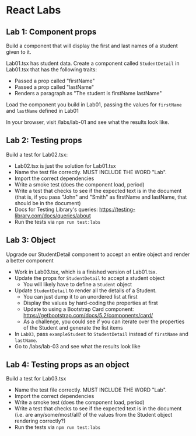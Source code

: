 # React Labs

## Lab 1: Component props

Build a component that will display the first and last names of a student given to it. 

Lab01.tsx has student data. Create a component called `StudentDetail` in Lab01.tsx that has the following traits:

- Passed a prop called "firstName"
- Passed a prop called "lastName"
- Renders a paragraph as "The student is firstName lastName"

Load the component you build in Lab01, passing the values for `firstName` and `lastName` defined in Lab01

In your browser, visit /labs/lab-01 and see what the results look like.

## Lab 2: Testing props

Build a test for Lab02.tsx:

- Lab02.tsx is just the solution for Lab01.tsx
- Name the test file correctly. MUST INCLUDE THE WORD "Lab".
- Import the correct dependencies
- Write a smoke test (does the component load, period)
- Write a test that checks to see if the expected text is in the document 
  (that is, if you pass "John" and "Smith" as firstName and lastName, that should be in the document)
- Docs for Testing Library's queries: https://testing-library.com/docs/queries/about
- Run the tests via `npm run test:labs`

## Lab 3: Object

Upgrade our StudentDetail component to accept an entire object and render a better component

- Work in Lab03.tsx, which is a finished version of Lab01.tsx.
- Update the props for `StudentDetail` to accept a student object
  - You will likely have to define a `Student` object
- Update `StudentDetail` to render all the details of a Student. 
  - You can just dump it to an unordered list at first
  - Display the values by hard-coding the properties at first
  - Update to using a Bootstrap Card component: https://getbootstrap.com/docs/5.2/components/card/
  - As a challenge, you could see if you can iterate over the properties of the
    Student and generate the list items
- In `Lab03`, pass `exampleStudent` to `StudentDetail` instead of `firstName` and `lastName`.
- Go to /labs/lab-03 and see what the results look like

## Lab 4: Testing props as an object

Build a test for Lab03.tsx

- Name the test file correctly. MUST INCLUDE THE WORD "Lab".
- Import the correct dependencies
- Write a smoke test (does the component load, period)
- Write a test that checks to see if the expected text is in the document 
  (i.e. are any/some/most/all? of the values from the Student object rendering correctly?)
- Run the tests via `npm run test:labs`

